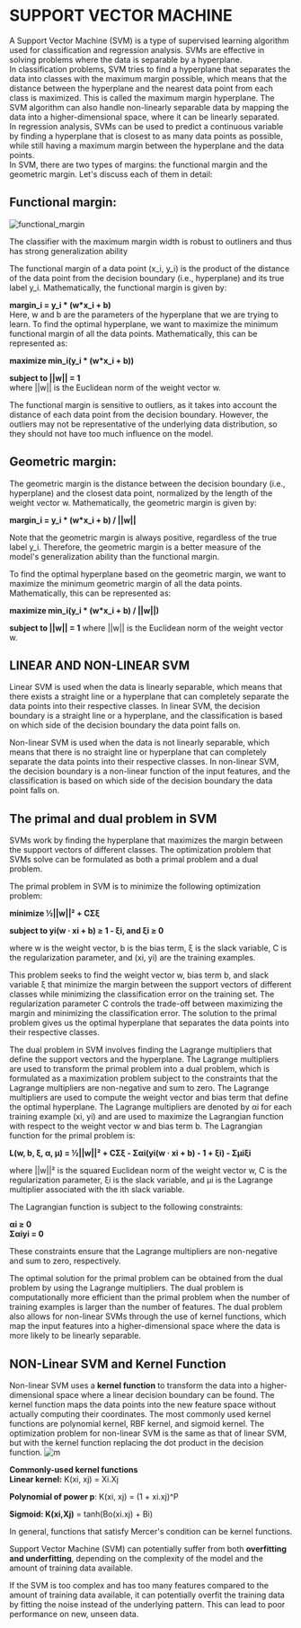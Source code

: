 # SUPPORT VECTOR MACHINE  
A Support Vector Machine (SVM) is a type of supervised learning algorithm used for classification and regression analysis. SVMs are effective in solving problems 
where the data is separable by a hyperplane.  
In classification problems, SVM tries to find a hyperplane that separates the data into classes with the maximum margin possible, which means that the distance between 
the hyperplane and the nearest data point from each class is maximized. This is called the maximum margin hyperplane. The SVM algorithm can also handle non-linearly 
separable data by mapping the data into a higher-dimensional space, where it can be linearly separated.  
In regression analysis, SVMs can be used to predict a continuous variable by finding a hyperplane that is closest to as many data points as possible, while still having
a maximum margin between the hyperplane and the data points.  
In SVM, there are two types of margins: the functional margin and the geometric margin. Let's discuss each of them in detail:

## Functional margin:

![functional_margin](https://user-images.githubusercontent.com/128781536/235594121-1b47f7b0-e9b9-4131-b8e3-191a51643a44.png)
 
The classifier with the maximum margin width is robust to outliners and thus has strong generalization ability

The functional margin of a data point (x_i, y_i) is the product of the distance of the data point from the decision boundary (i.e., hyperplane) and its true label y_i. 
Mathematically, the functional margin is given by:  

**margin_i = y_i * (w*x_i + b)**  
Here, w and b are the parameters of the hyperplane that we are trying to learn.
To find the optimal hyperplane, we want to maximize the minimum functional margin of all the data points. Mathematically, this can be represented as:  

**maximize min_i(y_i * (w*x_i + b))**   

**subject to ||w|| = 1**  
where ||w|| is the Euclidean norm of the weight vector w.

The functional margin is sensitive to outliers, as it takes into account the distance of each data point from the decision boundary. However, the outliers may 
not be representative of the underlying data distribution, so they should not have too much influence on the model.  

## Geometric margin:

The geometric margin is the distance between the decision boundary (i.e., hyperplane) and the closest data point, normalized by the length of the weight vector w. 
Mathematically, the geometric margin is given by:  

**margin_i = y_i * (w*x_i + b) / ||w||**

Note that the geometric margin is always positive, regardless of the true label y_i. Therefore, the geometric margin is a better measure of the model's generalization
ability than the functional margin.  

To find the optimal hyperplane based on the geometric margin, we want to maximize the minimum geometric margin of all the data points. Mathematically, this can be 
represented as:  

**maximize min_i(y_i * (w*x_i + b) / ||w||)**

**subject to ||w|| = 1**
where ||w|| is the Euclidean norm of the weight vector w.

## LINEAR AND NON-LINEAR SVM

Linear SVM is used when the data is linearly separable, which means that there exists a straight line or a hyperplane that can completely separate the data points into their respective classes. In linear SVM, the decision boundary is a straight line or a hyperplane, and the classification is based on which side of the decision boundary the data point falls on.

Non-linear SVM is used when the data is not linearly separable, which means that there is no straight line or hyperplane that can completely separate the data points into their respective classes. In non-linear SVM, the decision boundary is a non-linear function of the input features, and the classification is based on which side of the decision boundary the data point falls on.  

## The primal and dual problem in SVM  

SVMs work by finding the hyperplane that maximizes the margin between the support vectors of different classes. The optimization problem that SVMs solve can be formulated as both a primal problem and a dual problem.

The primal problem in SVM is to minimize the following optimization problem:

**minimize ½||w||² + CΣξ**

**subject to yi(w · xi + b) ≥ 1 - ξi, and ξi ≥ 0**

where w is the weight vector, b is the bias term, ξ is the slack variable, C is the regularization parameter, and (xi, yi) are the training examples.

This problem seeks to find the weight vector w, bias term b, and slack variable ξ that minimize the margin between the support vectors of different classes while minimizing the classification error on the training set. The regularization parameter C controls the trade-off between maximizing the margin and minimizing the classification error. The solution to the primal problem gives us the optimal hyperplane that separates the data points into their respective classes.

The dual problem in SVM involves finding the Lagrange multipliers that define the support vectors and the hyperplane. The Lagrange multipliers are used to transform the primal problem into a dual problem, which is formulated as a maximization problem subject to the constraints that the Lagrange multipliers are non-negative and sum to zero. The Lagrange multipliers are used to compute the weight vector and bias term that define the optimal hyperplane.
The Lagrange multipliers are denoted by αi for each training example (xi, yi) and are used to maximize the Lagrangian function with respect to the weight vector w and bias term b. The Lagrangian function for the primal problem is:

**L(w, b, ξ, α, μ) = ½||w||² + CΣξ - Σαi(yi(w · xi + b) - 1 + ξi) - Σμiξi**

where ||w||² is the squared Euclidean norm of the weight vector w, C is the regularization parameter, ξi is the slack variable, and μi is the Lagrange multiplier associated with the ith slack variable.

The Lagrangian function is subject to the following constraints:

 **αi ≥ 0**  
 **Σαiyi = 0**

These constraints ensure that the Lagrange multipliers are non-negative and sum to zero, respectively.

The optimal solution for the primal problem can be obtained from the dual problem by using the Lagrange multipliers. The dual problem is computationally more efficient than the primal problem when the number of training examples is larger than the number of features. The dual problem also allows for non-linear SVMs through the use of kernel functions, which map the input features into a higher-dimensional space where the data is more likely to be linearly separable.  

##   NON-Linear SVM and Kernel Function  
 Non-linear SVM uses a **kernel function** to transform the data into a higher-dimensional space where a linear decision boundary can be found. The kernel function maps the data points into the new feature space without actually computing their coordinates. The most commonly used kernel functions are polynomial kernel, RBF kernel, and sigmoid kernel. The optimization problem for non-linear SVM is the same as that of linear SVM, but with the kernel function replacing the dot product in the decision function.
 ![m](https://user-images.githubusercontent.com/128781536/236613985-364b79f7-4632-4b3e-8992-3c4aef269cfc.JPG)   
 
 **Commonly-used kernel functions**  
 **Linear kernel:** K(xi, xj) = Xi.Xj

 **Polynomial of power p**: K(xi, xj) = (1 + xi.xj)^P

 **Sigmoid: K(xi,Xj)** = tanh(Bo(xi.xj) + Bi)

In general, functions that satisfy Mercer's condition can be kernel functions.

Support Vector Machine (SVM) can potentially suffer from both **overfitting and underfitting**, depending on the complexity of the model and the amount of training data available.

If the SVM is too complex and has too many features compared to the amount of training data available, it can potentially overfit the training data by fitting the noise instead of the underlying pattern. This can lead to poor performance on new, unseen data.




